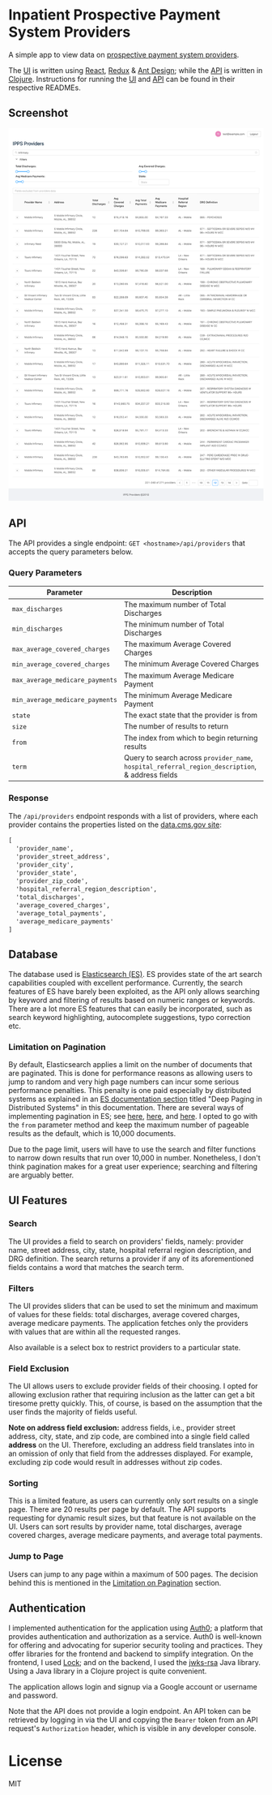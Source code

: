 # Inpatient Prospective Payment System Providers

A simple app to view data on [prospective payment system providers](https://data.cms.gov/Medicare-Inpatient/Inpatient-Prospective-Payment-System-IPPS-Provider/97k6-zzx3).

The [UI](./pd-ui) is written using [React](https://reactjs.org/), [Redux](https://redux.js.org/) & [Ant Design](https://ant.design/); while the [API](./pd-api) is written in [Clojure](https://clojure.org/). Instructions for running the [UI](./pd-ui) and [API](./pd-api) can be found in their respective READMEs.

## Screenshot

![](./screenshot.png)

## API

The API provides a single endpoint: `GET <hostname>/api/providers` that accepts the query parameters below.

### Query Parameters

| Parameter                       | Description                                     |
|---------------------------------|-------------------------------------------------|
| `max_discharges`                | The maximum number of Total Discharges          |
| `min_discharges`                | The minimum number of Total Discharges          |
| `max_average_covered_charges`   | The maximum Average Covered Charges             | 
| `min_average_covered_charges`   | The minimum Average Covered Charges             |
| `max_average_medicare_payments` | The maximum Average Medicare Payment            |
| `min_average_medicare_payments` | The minimum Average Medicare Payment            |
| `state`                         | The exact state that the provider is from       |
| `size`                          | The number of results to return       |
| `from`                          | The index from which to begin returning results |
| `term`                          | Query to search across `provider_name`, `hospital_referral_region_description`, & address fields |

### Response

The `/api/providers` endpoint responds with a list of providers, where each provider contains the properties listed on the [data.cms.gov site](https://data.cms.gov/Medicare-Inpatient/Inpatient-Prospective-Payment-System-IPPS-Provider/97k6-zzx3):
```
[
  'provider_name',
  'provider_street_address',
  'provider_city',
  'provider_state',
  'provider_zip_code',
  'hospital_referral_region_description',
  'total_discharges',
  'average_covered_charges',
  'average_total_payments',
  'average_medicare_payments'
]
```

## Database

The database used is [Elasticsearch (ES)](https://www.elastic.co/products/elasticsearch). ES provides state of the art search capabilities coupled with excellent performance. Currently, the search features of ES have barely been exploited, as the API only allows searching by keyword and filtering of results based on numeric ranges or keywords. There are a lot more ES features that can easily be incorporated, such as search keyword highlighting, autocomplete suggestions, typo correction etc.

### Limitation on Pagination

By default, Elasticsearch applies a limit on the number of documents that are paginated. This is done for performance reasons as allowing users to jump to random and very high page numbers can incur some serious performance penalties. This penalty is one paid especially by distributed systems as explained in an [ES documentation section](https://www.elastic.co/guide/en/elasticsearch/guide/current/pagination.html) titled "Deep Paging in Distributed Systems" in this documentation. There are several ways of implementing pagination in ES; see [here](https://www.elastic.co/guide/en/elasticsearch/reference/current/search-request-search-after.html), [here](https://www.elastic.co/guide/en/elasticsearch/reference/current/search-request-scroll.html), and [here](https://www.elastic.co/guide/en/elasticsearch/guide/current/pagination.html). I opted to go with the `from` parameter method and keep the maximum number of pageable results as the default, which is 10,000 documents.

Due to the page limit, users will have to use the search and filter functions to narrow down results that run over 10,000 in number. Nonetheless, I don't think pagination makes for a great user experience; searching and filtering are arguably better.

## UI Features

### Search

The UI provides a field to search on providers' fields, namely: provider name, street address, city, state, hospital referral region description, and DRG definition. The search returns a provider if any of its aforementioned fields contains a word that matches the search term.

### Filters

The UI provides sliders that can be used to set the minimum and maximum of values for these fields: total discharges, average covered charges, average medicare payments. The application fetches only the providers with values that are within all the requested ranges.

Also available is a select box to restrict providers to a particular state.

### Field Exclusion

The UI allows users to exclude provider fields of their choosing. I opted for allowing exclusion rather that requiring inclusion as the latter can get a bit tiresome pretty quickly. This, of course, is based on the assumption that the user finds the majority of fields useful.

__Note on address field exclusion:__ address fields, i.e., provider street address, city, state, and zip code, are combined into a single field called __address__ on the UI. Therefore, excluding an address field translates into in an omission of only that field from the addresses displayed. For example, excluding zip code would result in addresses without zip codes.

### Sorting

This is a limited feature, as users can currently only sort results on a single page. There are 20 results per page by default. The API supports requesting for dynamic result sizes, but that feature is not available on the UI. Users can sort results by provider name, total discharges, average covered charges, average medicare payments, and average total payments.

### Jump to Page

Users can jump to any page within a maximum of 500 pages. The decision behind this is mentioned in the [Limitation on Pagination](#limitation-on-pagination) section.

## Authentication

I implemented authentication for the application using [Auth0](https://auth0.com/); a platform that provides authentication and authorization as a service. Auth0 is well-known for offering and advocating for superior security tooling and practices. They offer libraries for the frontend and backend to simplify integration. On the frontend, I used [Lock](https://auth0.com/docs/libraries/lock/v11); and on the backend, I used the [jwks-rsa](https://github.com/auth0/jwks-rsa-java) Java library. Using a Java library in a Clojure project is quite convenient.

The application allows login and signup via a Google account or username and password.

Note that the API does not provide a login endpoint. An API token can be retrieved by logging in via the UI and copying the `Bearer` token from an API request's `Authorization` header, which is visible in any developer console.

# License

MIT
